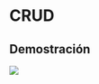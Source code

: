 # CRUD

<h2>Demostración</h2>

<img src='https://user-images.githubusercontent.com/58795417/143154619-9c8b00ec-2711-4124-8ab1-0dc0d1ce5f50.gif'>
